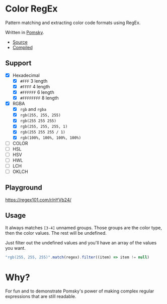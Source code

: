 # Color RegEx

Pattern matching and extracting color code formats using RegEx.

Written in [Pomsky](https://pomsky-lang.org).

- [Source](/full.pom)
- [Compiled](/full.reg)

## Support

- [x] Hexadecimal
  - [x] `#FFF` 3 length
  - [x] `#FFFF` 4 length
  - [x] `#FFFFFF` 6 length
  - [x] `#FFFFFFFF` 8 length
- [x] RGBA
  - [x] `rgb` and `rgba`
  - [x] `rgb(255, 255, 255)`
  - [x] `rgb(255 255 255)`
  - [x] `rgb(255, 255, 255, 1)`
  - [x] `rgb(255 255 255 / 1)`
  - [x] `rgb(100%, 100%, 100%, 100%)`
- [ ] COLOR
- [ ] HSL
- [ ] HSV
- [ ] HWL
- [ ] LCH
- [ ] OKLCH
  
## Playground
  
https://regex101.com/r/nYVb24/

## Usage

It always matches `[3-4]` unnamed groups. Those groups are the color type, then the color values. The rest will be undefined.

Just filter out the undefined values and you'll have an array of the values you want.

```js
"rgb(255, 255, 255)".match(regex).filter((item) => item != null)
```

# Why?

For fun and to demonstrate Pomsky's power of making complex regular expressions that are still readable.
